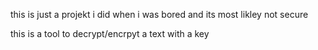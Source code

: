 this is just a projekt i did when i was bored and its most likley not secure

this is a tool to decrypt/encrpyt a text with a key
